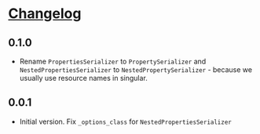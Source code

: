 # [Changelog](https://github.com/yola/drf-madprops)

## 0.1.0
* Rename `PropertiesSerializer` to `PropertySerializer` and
`NestedPropertiesSerializer` to `NestedPropertySerializer` - because we
usually use resource names in singular.

## 0.0.1
* Initial version. Fix `_options_class` for `NestedPropertiesSerializer`
